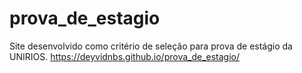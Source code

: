 # prova_de_estagio
Site desenvolvido como critério de seleção para prova de estágio da UNIRIOS. 
https://deyvidnbs.github.io/prova_de_estagio/
